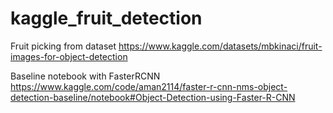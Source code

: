 # kaggle_fruit_detection
Fruit picking from dataset 
https://www.kaggle.com/datasets/mbkinaci/fruit-images-for-object-detection

  Baseline notebook with FasterRCNN 
  https://www.kaggle.com/code/aman2114/faster-r-cnn-nms-object-detection-baseline/notebook#Object-Detection-using-Faster-R-CNN
